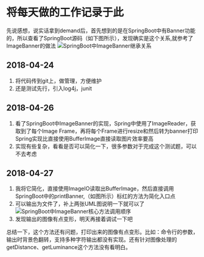 # 将每天做的工作记录于此
先说感想，说实话拿到demand后，首先想到的是在SpringBoot中有Banner功能的，所以查看了SpringBoot源码（如下图所示），发现确实是这个关系,就参考了ImageBanner的做法
![SpringBoot中ImageBanner继承关系]("imgs/1.png")


## 2018-04-24
1. 将代码传到git上，做管理，方便维护
2. 还是测试先行，引入log4j，junit

## 2018-04-26
1. 看了SpringBoot中ImageBanner的实现，Spring中使用了ImageReader，获取到了每个Image Frame，再将每个Frame进行resize和然后转为banner打印
Spring实现比直接使用BufferImage直接读取图片效率要高
2. 实现有些复杂，看看是否可以简化一下，很多参数对于完成这个测试题，可以不去考虑

## 2018-04-27
1. 我将它简化，直接使用ImageIO读取出BufferImage，然后直接调用SpringBoot中的printBanner,（如图所示）标红的方法为简化入口点
2. 可以输出为文件了，补上两张UML图说明一下就可以了
![SpringBoot中ImageBanner核心方法调用顺序]("imgs/3.png")
3. 发现输出的图像有点变形，明天再接着调试一下吧

总结一下，这个方法还有问题，打印出来的图像有点变形。比如：命令行的参数，输出时背景色翻转，支持多种字符输出都没有实现。还有针对图像处理的getDistance、getLuminance这个方法没有看明白。

